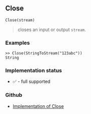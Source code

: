 ## Close

```
Close(stream)
```

> closes an input or output `stream`.

### Examples

``` 
>> Close(StringToStream("123abc"))
String 
```

### Implementation status

* &#x2705; - full supported

### Github

* [Implementation of Close](https://github.com/axkr/symja_android_library/blob/master/symja_android_library/matheclipse-core/src/main/java/org/matheclipse/core/builtin/FileFunctions.java#L299) 
